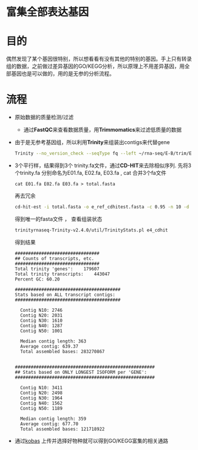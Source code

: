 # 富集全部表达基因

# 目的

​	偶然发现了某个基因很特别，所以想看看有没有其他的特别的基因。手上只有转录组的数据，之前做过差异基因的GO/KEGG分析，所以原理上不用差异基因，用全部基因也是可以做的，用的是无参的分析流程。

# 流程

* 原始数据的质量检测/过滤

  * 通过**FastQC**来查看数据质量，用**Trimmomatics**来过滤低质量的数据

* 由于是无参考基因组，所以利用**Trinity**来组装出contigs来代替gene

  ```bash
  Trinity --no_version_check --seqType fq --left ~/rna-seq/E-B/trim/E01/E01.fa_1P.gz --right ~/rna-seq/E-B/trim/E01/E01.fa_1P.gz  --CPU 30 --max_memory 100G --output E01_trinity &1>E01.log 2>E01.err 
  ```

* 3个平行样，结果得到3个 trinity.fa文件，通过**CD-HIT**来去除相似序列. 先将3个trinity.fa 分别命名为E01.fa, E02.fa, E03.fa , cat 合并3个fa文件

  ```
  cat E01.fa E02.fa E03.fa > total.fasta
  ```

  再去冗余

  ```bash
  cd-hit-est -i total.fasta -o e_ref_cdhitest.fasta -c 0.95 -n 10 -d 0 -M 60000 -T 20   # cd-hit-est 是转录组的
  ```

  得到唯一的fasta文件 ， 查看组装状态

  ```bash
  trinityrnaseq-Trinity-v2.4.0/util/TrinityStats.pl e4_cdhit
  ```

  得到结果

  ```
  ################################
  ## Counts of transcripts, etc.
  ################################
  Total trinity 'genes':	179607
  Total trinity transcripts:	443047
  Percent GC: 60.20
  
  ########################################
  Stats based on ALL transcript contigs:
  ########################################
  
  	Contig N10: 2746
  	Contig N20: 2031
  	Contig N30: 1610
  	Contig N40: 1287
  	Contig N50: 1001
  
  	Median contig length: 363
  	Average contig: 639.37
  	Total assembled bases: 283270867
  
  
  #####################################################
  ## Stats based on ONLY LONGEST ISOFORM per 'GENE':
  #####################################################
  
  	Contig N10: 3411
  	Contig N20: 2498
  	Contig N30: 1964
  	Contig N40: 1562
  	Contig N50: 1189
  
  	Median contig length: 359
  	Average contig: 677.70
  	Total assembled bases: 121718922
  
  ```

  

* 通过[kobas](http://kobas.cbi.pku.edu.cn/) 上传并选择好物种就可以得到GO/KEGG富集的相关通路

  